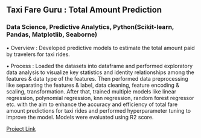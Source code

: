 ## Taxi Fare Guru : Total Amount Prediction

### Data Science, Predictive Analytics, Python(Scikit-learn, Pandas, Matplotlib, Seaborne)

• Overview : Developed predictive models to estimate the total amount paid by travelers for taxi rides.

• Process : Loaded the datasets into dataframe and performed exploratory data analysis to visualize key
statistics and identity relationships among the features & data type of the features. Then performed data
preprocessing like separating the features & label, data cleaning, feature encoding & scaling, transformation. After
that, trained multiple models like linear regression, polynomial regression, knn regression, random forest regressor
etc. with the aim to enhance the accuracy and efficiency of total fare amount predictions for taxi rides and
performed hyperparameter tuning to improve the model. Models were evaluated using R2 score.

[Project Link](https://www.kaggle.com/competitions/taxi-fare-guru-total-amount-prediction-challenge)